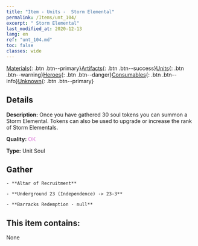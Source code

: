 ```yaml
---
title: "Item - Units -  Storm Elemental"
permalink: /Items/unt_104/
excerpt: " Storm Elemental"
last_modified_at: 2020-12-13
lang: en
ref: "unt_104.md"
toc: false
classes: wide
---
```

 [Materials](/Items/){: .btn .btn--primary}[Artifacts](/Items/Artifacts/){: .btn .btn--success}[Units](/Items/Units/){: .btn .btn--warning}[Heroes](/Items/Heroes/){: .btn .btn--danger}[Consumables](/Items/Consumables/){: .btn .btn--info}[Unknown](/Items/Unknown/){: .btn .btn--primary}

## Details
 **Description:** Once you have gathered 30 soul tokens you can summon a Storm Elemental. Tokens can also be used to upgrade or increase the rank of Storm Elementals.

 **Quality:** <span style="color: #DA70D6">OK</span>

 **Type:** Unit Soul

## Gather

    - **Altar of Recruitment** 

    - **Underground 23 (Independence) -> 23-3** 

    - **Barracks Redemption - null** 



## This item contains:

  None

